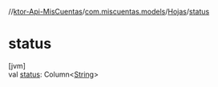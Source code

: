 //[ktor-Api-MisCuentas](../../../index.md)/[com.miscuentas.models](../index.md)/[Hojas](index.md)/[status](status.md)

# status

[jvm]\
val [status](status.md): Column&lt;[String](https://kotlinlang.org/api/latest/jvm/stdlib/kotlin/-string/index.html)&gt;
